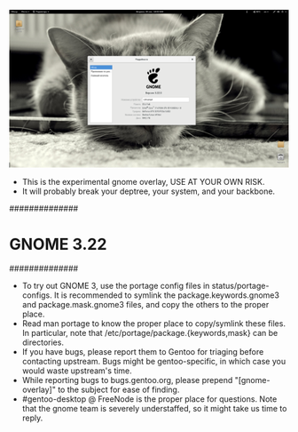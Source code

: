 ![](gnome-322.png?raw=true)

* This is the experimental gnome overlay, USE AT YOUR OWN RISK.
* It will probably break your deptree, your system, and your backbone.

##############
# GNOME 3.22 #
##############
* To try out GNOME 3, use the portage config files in status/portage-configs. It
  is recommended to symlink the package.keywords.gnome3 and package.mask.gnome3
  files, and copy the others to the proper place.
* Read man portage to know the proper place to copy/symlink these files. In
  particular, note that /etc/portage/package.{keywords,mask} can be directories.
* If you have bugs, please report them to Gentoo for triaging before contacting
  upstream. Bugs might be gentoo-specific, in which case you would waste
  upstream's time.
* While reporting bugs to bugs.gentoo.org, please prepend "[gnome-overlay]" to
  the subject for ease of finding.
* #gentoo-desktop @ FreeNode is the proper place for questions. Note that the
  gnome team is severely understaffed, so it might take us time to reply.
